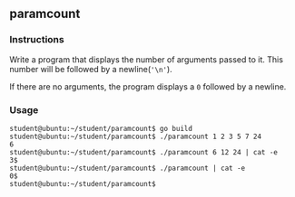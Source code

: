 ## paramcount

### Instructions

Write a program that displays the number of arguments passed to it. This number will be followed by
a newline(`'\n'`).

If there are no arguments, the program displays a `0` followed by a newline.

### Usage

```console
student@ubuntu:~/student/paramcount$ go build
student@ubuntu:~/student/paramcount$ ./paramcount 1 2 3 5 7 24
6
student@ubuntu:~/student/paramcount$ ./paramcount 6 12 24 | cat -e
3$
student@ubuntu:~/student/paramcount$ ./paramcount | cat -e
0$
student@ubuntu:~/student/paramcount$
```
